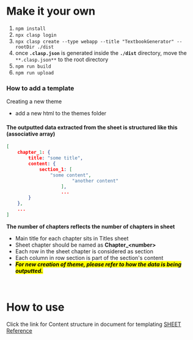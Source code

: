 # Make it your own

1. `npm install`
2. `npx clasp login`
3. `npx clasp create --type webapp --title "TextbookGenerator" --rootDir ./dist`
4. once **`.clasp.json`** is generated inside the **`./dist`** directory, move the `**.clasp.json**` to the root directory
5. `npm run build`
6. `npm run upload`

### How to add a template
Creating a new theme
- add a new html to the themes folder

#### The outputted data extracted from the sheet is structured like this (associative array)
```json
[
	chapter_1: {
		title: "some title",
		content: {
			section_1: [
				"some content",
                		"another content"
            		],
            		...
		}
	},
	...
]
```

**The number of chapters reflects the number of chapters in sheet**
- Main title for each chapter sits in Titles sheet
- Sheet chapter should be named as **Chapter_\<number\>**
- Each row in the sheet chapter is considered as section
- Each column in row section is part of the section's content
- ***<mark>For new creation of theme, please refer to how the data is being outputted.</mark>***

<br>

# How to use
Click the link for Content structure in document for templating
[SHEET Reference](https://docs.google.com/spreadsheets/d/1x9WHtS9I0A2VLXpnoTu8WlTDlbKMkzXR7HsIW7PzQmU/edit)
